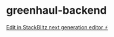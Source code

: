# greenhaul-backend

[Edit in StackBlitz next generation editor ⚡️](https://stackblitz.com/~/github.com/hectorfuentesz/greenhaul-backend)